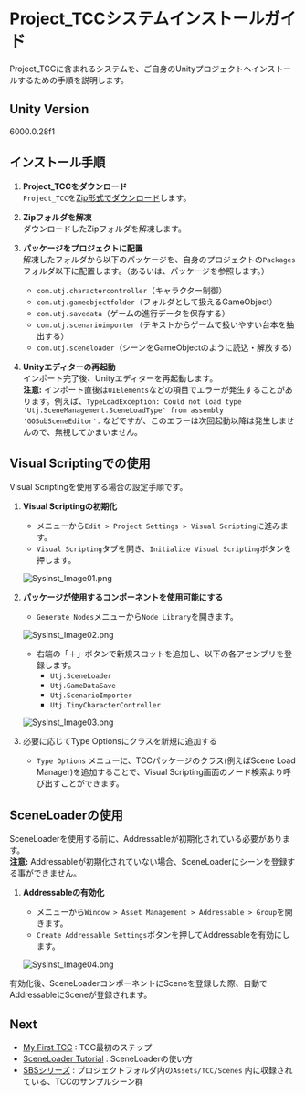 ﻿# Project_TCCシステムインストールガイド

Project_TCCに含まれるシステムを、ご自身のUnityプロジェクトへインストールするための手順を説明します。

## Unity Version

6000.0.28f1

## インストール手順

1. **Project_TCCをダウンロード**  
   `Project_TCC`を[Zip形式でダウンロード](https://github.com/opvelll/Project_TCC/archive/refs/heads/main.zip)します。

2. **Zipフォルダを解凍**  
   ダウンロードしたZipフォルダを解凍します。

3. **パッケージをプロジェクトに配置**  
   解凍したフォルダから以下のパッケージを、自身のプロジェクトの`Packages`フォルダ以下に配置します。（あるいは、パッケージを参照します。）
   - `com.utj.charactercontroller`（キャラクター制御）
   - `com.utj.gameobjectfolder`（フォルダとして扱えるGameObject）
   - `com.utj.savedata`（ゲームの進行データを保存する）
   - `com.utj.scenarioimporter`（テキストからゲームで扱いやすい台本を抽出する）
   - `com.utj.sceneloader`（シーンをGameObjectのように読込・解放する）

4. **Unityエディターの再起動**  
   インポート完了後、Unityエディターを再起動します。  
   **注意:** インポート直後は`UIElements`などの項目でエラーが発生することがあります。例えば、`TypeLoadException: Could not load type 'Utj.SceneManagement.SceneLoadType' from assembly 'GOSubSceneEditor'.` などですが、このエラーは次回起動以降は発生しませんので、無視してかまいません。

## Visual Scriptingでの使用

Visual Scriptingを使用する場合の設定手順です。

1. **Visual Scriptingの初期化**  
   - メニューから`Edit > Project Settings > Visual Scripting`に進みます。
   - `Visual Scripting`タブを開き、`Initialize Visual Scripting`ボタンを押します。

   ![SysInst_Image01.png](./Images/SysInst_Image01.png "SysInst_Image01")

2. **パッケージが使用するコンポーネントを使用可能にする**  
   - `Generate Nodes`メニューから`Node Library`を開きます。

   ![SysInst_Image02.png](./Images/SysInst_Image02.png "SysInst_Image02")


   - 右端の「＋」ボタンで新規スロットを追加し、以下の各アセンブリを登録します。
     - `Utj.SceneLoader`
     - `Utj.GameDataSave`
     - `Utj.ScenarioImporter`
     - `Utj.TinyCharacterController`

    ![SysInst_Image03.png](./Images/SysInst_Image03.png "SysInst_Image03")

3. 必要に応じてType Optionsにクラスを新規に追加する

   - `Type Options` メニューに、TCCパッケージのクラス(例えばScene Load Manager)を追加することで、Visual Scripting画面のノード検索より呼び出すことができます。

## SceneLoaderの使用

SceneLoaderを使用する前に、Addressableが初期化されている必要があります。  
**注意:** Addressableが初期化されていない場合、SceneLoaderにシーンを登録する事ができません。

1. **Addressableの有効化**  
   - メニューから`Window > Asset Management > Addressable > Group`を開きます。
   - `Create Addressable Settings`ボタンを押してAddressableを有効にします。

   ![SysInst_Image04.png](./Images/SysInst_Image04.png "SysInst_Image04")

有効化後、SceneLoaderコンポーネントにSceneを登録した際、自動でAddressableにSceneが登録されます。

## Next

   - [My First TCC](My_First_TCC.md) : TCC最初のステップ
   - [SceneLoader Tutorial](SceneLoader_Tutorial.md) : SceneLoaderの使い方
   - [SBSシリーズ](../README.md#step-by-stepsbsシリーズとは) : プロジェクトフォルダ内の`Assets/TCC/Scenes` 内に収録されている、TCCのサンプルシーン群
